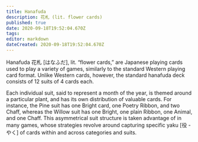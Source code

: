 ```yaml
---
title: Hanafuda
description: 花札 (lit. flower cards)
published: true
date: 2020-09-18T19:52:04.670Z
tags: 
editor: markdown
dateCreated: 2020-09-18T19:52:04.670Z
---
```


Hanafuda 花札 [はなふだ], lit. “flower cards,” are Japanese playing cards used to play a variety of games, similarly to the standard Western playing card format. Unlike Western cards, however, the standard hanafuda deck consists of 12 suits of 4 cards each.

Each individual suit, said to represent a month of the year, is themed around a particular plant, and has its own distribution of valuable cards. For instance, the Pine suit has one Bright card, one Poetry Ribbon, and two Chaff, whereas the Willow suit has one Bright, one plain Ribbon, one Animal, and one Chaff. This asymmetrical suit structure is taken advantage of in many games, whose strategies revolve around capturing specific yaku [役 - やく] of cards within and across categories and suits.